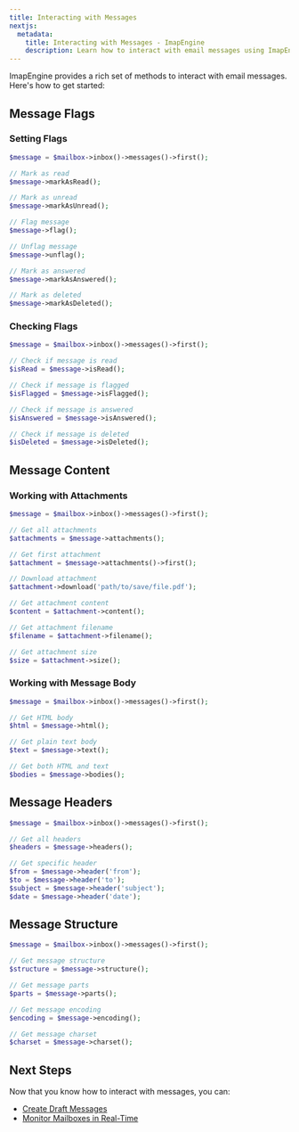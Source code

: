 ```yaml
---
title: Interacting with Messages
nextjs:
  metadata:
    title: Interacting with Messages - ImapEngine
    description: Learn how to interact with email messages using ImapEngine. Discover how to manage message flags, work with attachments, and handle message content.
---
```


ImapEngine provides a rich set of methods to interact with email messages. Here's how to get started:

## Message Flags

### Setting Flags

```php
$message = $mailbox->inbox()->messages()->first();

// Mark as read
$message->markAsRead();

// Mark as unread
$message->markAsUnread();

// Flag message
$message->flag();

// Unflag message
$message->unflag();

// Mark as answered
$message->markAsAnswered();

// Mark as deleted
$message->markAsDeleted();
```

### Checking Flags

```php
$message = $mailbox->inbox()->messages()->first();

// Check if message is read
$isRead = $message->isRead();

// Check if message is flagged
$isFlagged = $message->isFlagged();

// Check if message is answered
$isAnswered = $message->isAnswered();

// Check if message is deleted
$isDeleted = $message->isDeleted();
```

## Message Content

### Working with Attachments

```php
$message = $mailbox->inbox()->messages()->first();

// Get all attachments
$attachments = $message->attachments();

// Get first attachment
$attachment = $message->attachments()->first();

// Download attachment
$attachment->download('path/to/save/file.pdf');

// Get attachment content
$content = $attachment->content();

// Get attachment filename
$filename = $attachment->filename();

// Get attachment size
$size = $attachment->size();
```

### Working with Message Body

```php
$message = $mailbox->inbox()->messages()->first();

// Get HTML body
$html = $message->html();

// Get plain text body
$text = $message->text();

// Get both HTML and text
$bodies = $message->bodies();
```

## Message Headers

```php
$message = $mailbox->inbox()->messages()->first();

// Get all headers
$headers = $message->headers();

// Get specific header
$from = $message->header('from');
$to = $message->header('to');
$subject = $message->header('subject');
$date = $message->header('date');
```

## Message Structure

```php
$message = $mailbox->inbox()->messages()->first();

// Get message structure
$structure = $message->structure();

// Get message parts
$parts = $message->parts();

// Get message encoding
$encoding = $message->encoding();

// Get message charset
$charset = $message->charset();
```

## Next Steps

Now that you know how to interact with messages, you can:

- [Create Draft Messages](/docs/usage/creating-draft-messages)
- [Monitor Mailboxes in Real-Time](/docs/usage/real-time-monitoring)
